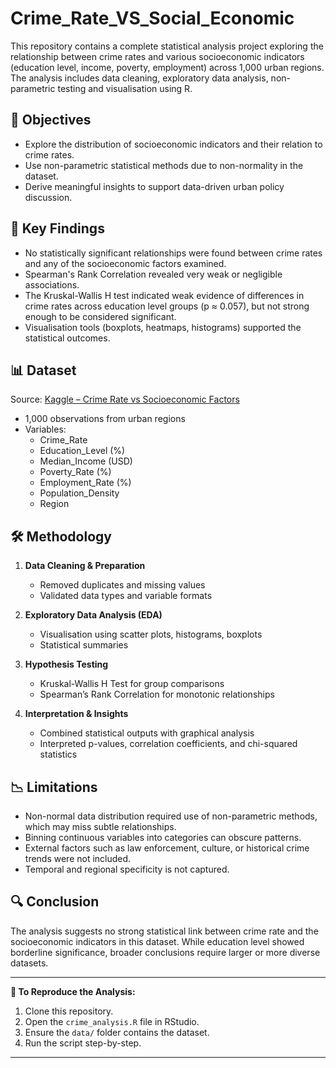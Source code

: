 # Crime_Rate_VS_Social_Economic
This repository contains a complete statistical analysis project exploring the relationship between crime rates and various socioeconomic indicators (education level, income, poverty, employment) across 1,000 urban regions. The analysis includes data cleaning, exploratory data analysis, non-parametric testing and visualisation using R.
## 🎯 Objectives
- Explore the distribution of socioeconomic indicators and their relation to crime rates.
- Use non-parametric statistical methods due to non-normality in the dataset.
- Derive meaningful insights to support data-driven urban policy discussion.

## 🧠 Key Findings
- No statistically significant relationships were found between crime rates and any of the socioeconomic factors examined.
- Spearman's Rank Correlation revealed very weak or negligible associations.
- The Kruskal-Wallis H test indicated weak evidence of differences in crime rates across education level groups (p ≈ 0.057), but not strong enough to be considered significant.
- Visualisation tools (boxplots, heatmaps, histograms) supported the statistical outcomes.

## 📊 Dataset
Source: [Kaggle – Crime Rate vs Socioeconomic Factors](https://www.kaggle.com/datasets/adilshamim8/crime-rate-vs-socioeconomic-factors)

- 1,000 observations from urban regions
- Variables:
  - Crime_Rate
  - Education_Level (%)
  - Median_Income (USD)
  - Poverty_Rate (%)
  - Employment_Rate (%)
  - Population_Density
  - Region

## 🛠️ Methodology
1. **Data Cleaning & Preparation**
   - Removed duplicates and missing values
   - Validated data types and variable formats

2. **Exploratory Data Analysis (EDA)**
   - Visualisation using scatter plots, histograms, boxplots
   - Statistical summaries

3. **Hypothesis Testing**
   - Kruskal-Wallis H Test for group comparisons
   - Spearman’s Rank Correlation for monotonic relationships

4. **Interpretation & Insights**
   - Combined statistical outputs with graphical analysis
   - Interpreted p-values, correlation coefficients, and chi-squared statistics

## 📉 Limitations
- Non-normal data distribution required use of non-parametric methods, which may miss subtle relationships.
- Binning continuous variables into categories can obscure patterns.
- External factors such as law enforcement, culture, or historical crime trends were not included.
- Temporal and regional specificity is not captured.

## 🔍 Conclusion
The analysis suggests no strong statistical link between crime rate and the socioeconomic indicators in this dataset. While education level showed borderline significance, broader conclusions require larger or more diverse datasets.

---

**📌 To Reproduce the Analysis:**
1. Clone this repository.
2. Open the `crime_analysis.R` file in RStudio.
3. Ensure the `data/` folder contains the dataset.
4. Run the script step-by-step.

---


